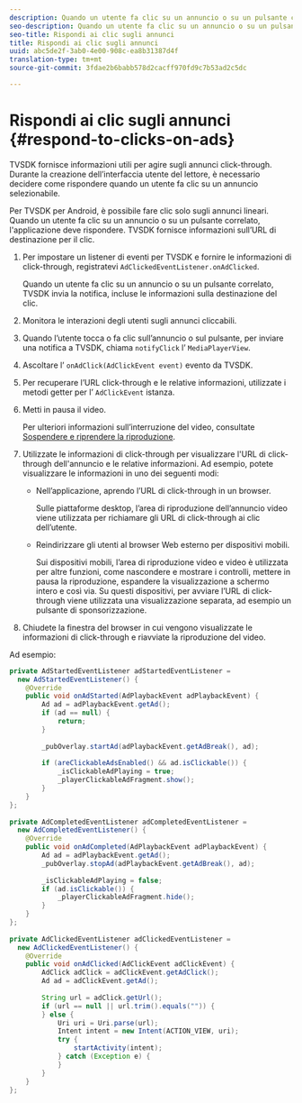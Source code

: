 ```yaml
---
description: Quando un utente fa clic su un annuncio o su un pulsante correlato, l'applicazione deve rispondere. TVSDK fornisce informazioni sull’URL di destinazione per il clic.
seo-description: Quando un utente fa clic su un annuncio o su un pulsante correlato, l'applicazione deve rispondere. TVSDK fornisce informazioni sull’URL di destinazione per il clic.
seo-title: Rispondi ai clic sugli annunci
title: Rispondi ai clic sugli annunci
uuid: abc5de2f-3ab0-4e00-908c-ea8b31387d4f
translation-type: tm+mt
source-git-commit: 3fdae2b6babb578d2cacff970fd9c7b53ad2c5dc

---
```



# Rispondi ai clic sugli annunci {#respond-to-clicks-on-ads}

TVSDK fornisce informazioni utili per agire sugli annunci click-through. Durante la creazione dell’interfaccia utente del lettore, è necessario decidere come rispondere quando un utente fa clic su un annuncio selezionabile.

Per TVSDK per Android, è possibile fare clic solo sugli annunci lineari.
Quando un utente fa clic su un annuncio o su un pulsante correlato, l&#39;applicazione deve rispondere. TVSDK fornisce informazioni sull’URL di destinazione per il clic.

1. Per impostare un listener di eventi per TVSDK e fornire le informazioni di click-through, registratevi `AdClickedEventListener.onAdClicked`.

   Quando un utente fa clic su un annuncio o su un pulsante correlato, TVSDK invia la notifica, incluse le informazioni sulla destinazione del clic.
1. Monitora le interazioni degli utenti sugli annunci cliccabili.
1. Quando l’utente tocca o fa clic sull’annuncio o sul pulsante, per inviare una notifica a TVSDK, chiama `notifyClick` l’ `MediaPlayerView`.
1. Ascoltare l’ `onAdClick(AdClickEvent event)` evento da TVSDK.
1. Per recuperare l’URL click-through e le relative informazioni, utilizzate i metodi getter per l’ `AdClickEvent` istanza.
1. Metti in pausa il video.

   Per ulteriori informazioni sull’interruzione del video, consultate [Sospendere e riprendere la riproduzione](../../ad-insertion/clickable-ads/android-3x-pausing-resuming-playback.md).
1. Utilizzate le informazioni di click-through per visualizzare l&#39;URL di click-through dell&#39;annuncio e le relative informazioni. Ad esempio, potete visualizzare le informazioni in uno dei seguenti modi:

   * Nell’applicazione, aprendo l’URL di click-through in un browser.

      Sulle piattaforme desktop, l’area di riproduzione dell’annuncio video viene utilizzata per richiamare gli URL di click-through ai clic dell’utente.
   * Reindirizzare gli utenti al browser Web esterno per dispositivi mobili.

      Sui dispositivi mobili, l’area di riproduzione video e video è utilizzata per altre funzioni, come nascondere e mostrare i controlli, mettere in pausa la riproduzione, espandere la visualizzazione a schermo intero e così via. Su questi dispositivi, per avviare l’URL di click-through viene utilizzata una visualizzazione separata, ad esempio un pulsante di sponsorizzazione.

1. Chiudete la finestra del browser in cui vengono visualizzate le informazioni di click-through e riavviate la riproduzione del video.

<!--<a id="example_2D93228E510D438C8AB5559897817A47"></a>-->

Ad esempio:

```java
private AdStartedEventListener adStartedEventListener =  
  new AdStartedEventListener() { 
    @Override 
    public void onAdStarted(AdPlaybackEvent adPlaybackEvent) { 
        Ad ad = adPlaybackEvent.getAd(); 
        if (ad == null) { 
            return; 
        } 
 
        _pubOverlay.startAd(adPlaybackEvent.getAdBreak(), ad); 
 
        if (areClickableAdsEnabled() && ad.isClickable()) { 
            _isClickableAdPlaying = true; 
            _playerClickableAdFragment.show(); 
        } 
    } 
}; 
 
private AdCompletedEventListener adCompletedEventListener =  
  new AdCompletedEventListener() { 
    @Override 
    public void onAdCompleted(AdPlaybackEvent adPlaybackEvent) { 
        Ad ad = adPlaybackEvent.getAd(); 
        _pubOverlay.stopAd(adPlaybackEvent.getAdBreak(), ad); 
 
        _isClickableAdPlaying = false; 
        if (ad.isClickable()) { 
            _playerClickableAdFragment.hide(); 
        } 
    } 
}; 
 
private AdClickedEventListener adClickedEventListener =  
  new AdClickedEventListener() { 
    @Override 
    public void onAdClicked(AdClickEvent adClickEvent) { 
        AdClick adClick = adClickEvent.getAdClick(); 
        Ad ad = adClickEvent.getAd(); 
 
        String url = adClick.getUrl(); 
        if (url == null || url.trim().equals("")) { 
        } else { 
            Uri uri = Uri.parse(url); 
            Intent intent = new Intent(ACTION_VIEW, uri); 
            try { 
                startActivity(intent); 
            } catch (Exception e) { 
            } 
        } 
    } 
}; 
```
